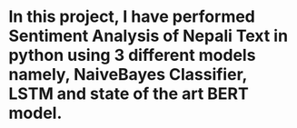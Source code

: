 # In this project, I have performed Sentiment Analysis of Nepali Text in python using 3 different models namely, NaiveBayes Classifier, LSTM and state of the art BERT model.

